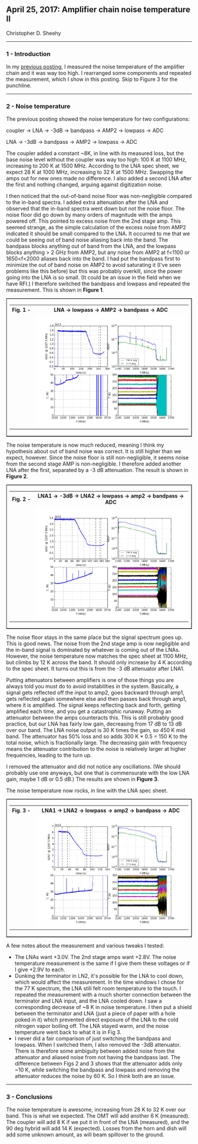 ## April 25, 2017: Amplifier chain noise temperature II
Christopher D. Sheehy
<hr>

### 1 - Introduction

In my [previous posting](../20170421_amp_chain/index.md), I measured the noise
temperature of the amplifier chain and it was way too high. I rearranged some
components and repeated the measurement, which I show in this posting. Skip to
Figure 3 for the punchline.

<hr>

### 2 - Noise temperature

The previous posting showed the noise temperature for two configurations:

coupler -> LNA -> -3dB -> bandpass -> AMP2 -> lowpass -> ADC

LNA -> -3dB -> bandpass -> AMP2 -> lowpass -> ADC

The coupler added a constant ~8K, in line with its measured loss, but the base
noise level without the coupler was way too high: 100 K at 1100 MHz, increasing
to 200 K at 1500 MHz. According to the LNA spec sheet, we expect 28 K at 1000
MHz, increasing to 32 K at 1500 MHz. Swapping the amps out for new ones made no
difference. I also added a second LNA after the first and nothing changed,
arguing against digitization noise.

I then noticed that the out-of-band noise floor was non-negligible compared to
the in-band spectra.  I added extra attenuation after the LNA and observed that
the in-band spectra went down but not the noise floor. The noise floor did go
down by many orders of magnitude with the amps powered off. This pointed to
excess noise from the 2nd stage amp. This seemed strange, as the simple
calculation of the excess noise from AMP2 indicated it should be small compared
to the LNA. It occurred to me that we could be seeing out of band noise 
aliasing back into the band. The bandpass blocks anything out of band from the
LNA, and the lowpass blocks anything > 2 GHz from AMP2, but any noise from AMP2
at f<1100 or 1650<f<2000 aliases back into the band. I had put the bandpass
first to minimize the out of band noise on AMP2 to avoid saturating it (I've
seen problems like this before) but this was probably overkill, since the power
going into the LNA is so small. (It could be an issue in the field when we have
RFI.) I therefore switched the bandpass and lowpass and repeated the
measurement. This is shown in **Figure 1**.


<p>
<center>
<table border="1" cellpadding="0" cellspacing="0">
<tr><td>
  <table border="0" cellpadding="5" cellspacing="0">
  <tr><th>Fig.&nbsp;1&nbsp;-</th>
      <th>LNA -> lowpass -> AMP2 -> bandpass -> ADC</th>
  </tr>
  <tr><td>&nbsp;</td>
      <td><a href="fig_tn_1.png"><img src="fig_tn_1.png" width=500></a></td>
  </tr>
  </table>
</td></tr>
</table>
</center>

The noise temperature is now much reduced, meaning I think my hypothesis about
out of band noise was correct. It is still higher than we expect, however. Since
the noise floor is still non-negligible, it seems noise from the second stage
AMP is non-negligible. I therefore added another LNA 
after the first, separated by a -3 dB
attenuation. The result is shown in **Figure 2**.

<p>
<center>
<table border="1" cellpadding="0" cellspacing="0">
<tr><td>
  <table border="0" cellpadding="5" cellspacing="0">
  <tr><th>Fig.&nbsp;2&nbsp;-</th>
      <th>LNA1 -> -3dB -> LNA2 -> lowpass -> amp2 -> bandpass -> ADC</th>
  </tr>
  <tr><td>&nbsp;</td>
      <td><a href="fig_tn_2.png"><img src="fig_tn_2.png" width=500></a></td>
  </tr>
  </table>
</td></tr>
</table>
</center>


The noise floor stays in the same place but the signal spectrum goes up. This is
good news. The noise from the 2nd stage amp is now negligible and the in-band
signal is dominated by whatever is coming out of the LNAs. However, the noise
temperature now matches the spec sheet at 1100 MHz, but climbs by 12 K across
the band. It should only increase by 4 K according to the spec sheet. It turns
out this is from the -3 dB attenuator after LNA1.

Putting attenuators between amplifiers is one of those things you are always
told you must do to avoid instabilities in the system. Basically, a signal gets
reflected off the input to amp2, goes backward through amp1, gets reflected
again somewhere else and then passes back through amp1, where it is
amplified. The signal keeps reflecting back and forth, getting amplified each
time, and you get a catastrophic runaway. Putting an attenuator between the amps
counteracts this. This is still probably good practice, but our LNA has fairly
low gain, decreasing from 17 dB to 13 dB over our band. The LNA noise output is
30 K times the gain, so 450 K mid band. The attenuator has 50% loss and so adds
300 K * 0.5 = 150 K to the total noise, which is fractionally large. The
decreasing gain with frequency means the attenuator contribution to the noise is
relatively larger at higher frequencies, leading to the turn up.

I removed the attenuator and did not notice any oscillations. (We should
probably use one anyways, but one that is commensurate with the low LNA gain,
maybe 1 dB or 0.5 dB.) The results are shown in **Figure 3**.

The noise temperature now rocks, in line with the LNA spec sheet.

<p>
<center>
<table border="1" cellpadding="0" cellspacing="0">
<tr><td>
  <table border="0" cellpadding="5" cellspacing="0">
  <tr><th>Fig.&nbsp;3&nbsp;-</th>
      <th>LNA1 -> LNA2 -> lowpass -> amp2 -> bandpass -> ADC</th>
  </tr>
  <tr><td>&nbsp;</td>
      <td><a href="fig_tn_3.png"><img src="fig_tn_3.png" width=500></a></td>
  </tr>
  </table>
</td></tr>
</table>
</center>


A few notes about the measurement and various tweaks I tested:

* The LNAs want +3.0V. The 2nd stage amps want +2.8V. The noise temperature
  measurement is the same if I give them these voltages or if I give +2.9V to
  each. 
* Dunking the terminator in LN2, it's possible for the LNA to cool down, which
  would affect the measurement. In the time windows I chose for the 77 K spectrum,
  the LNA still felt room temperature to the touch. I repeated the measurement
  with a much shorter connection between the terminator and LNA input,
  and the LNA cooled down. I saw a corresponding decrease of ~8 K in noise
  temperature. I then put a shield between the terminator and LNA (just a piece
  of paper with a hole poked in it) which prevented direct exposure of the LNA
  to the cold nitrogen vapor boiling off. The LNA stayed warm, and the noise
  temperature went back to what it is in Fig 3. 
* I never did a fair comparison of just switching the bandpass and lowpass. When
  I switched them, I also removed the -3dB attenuator. There is therefore some
  ambiguity between added noise from the attenuator and aliased noise from
  not having the bandpass last. The difference between Figs 2 and 3 shows that
  the attenuator adds only ~10 K, while switching the bandpass and lowpass and
  removing the attenuator reduces the noise by 60 K. So I think both are an
  issue.

<hr>

### 3 - Conclusions

The noise temperature is awesome, increasing from 28 K to 32 K over our
band. This is what we expected. The OMT will add another 6 K (measured). The
coupler will add 8 K if we put it in front of the LNA (measured), and the 90 deg
hybrid will add 14 K (expected). Losses from the horn and dish will add some unknown
amount, as will beam spillover to the ground.

<!--

One panel

<p>
<center>
<table border="1" cellpadding="0" cellspacing="0">
<tr><td>
  <table border="0" cellpadding="5" cellspacing="0">
  <tr><th>Fig.&nbsp;1&nbsp;-</th>
      <th>Figure title</th>
  </tr>
  <tr><td>&nbsp;</td>
      <td><a href="fig_1.png"><img src="fig_1.png"></a></td>
  </tr>
  </table>
</td></tr>
</table>
</center>

Two panel

<p>
<center>
<table border="1" cellpadding="0" cellspacing="0">
<tr><td>
  <table border="0" cellpadding="5" cellspacing="0">
  <tr><th rowspan="2">Fig.&nbsp;1&nbsp;-</th>
      <th colspan="2">Figure title</th>
  </tr>
  <tr><td align="center"><b>a. </b> label a</td>
      <td align="center"><b>b. </b> label b</td>
  </tr>
  <tr><td>&nbsp;</td>
      <td><a href="fig_1.png"><img src="fig_1.png"></a></td>
      <td><a href="fig_1.png"><img src="fig_2.png"></a></td>
  </tr>
  </table>
</td></tr>
</table>
</center>

Three panel

<p>
<b>Fig 1 - Figure title</b>
<table border="1">
<tr><th>a - label 1
<th>b - label 2
<th>c - label 3
<tr>
<td><a href="fig_1.png"><img src="fig_1.png"></a>
<td><a href="fig_2.png"><img src="fig_2.png"></a>
<td><a href="fig_3.png"><img src="fig_3.png"></a>
</table>

-->
